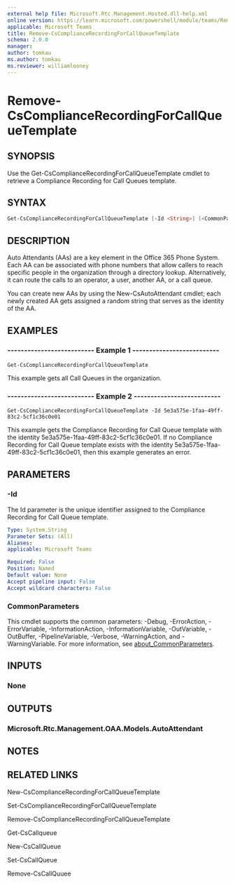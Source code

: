 ```yaml
---
external help file: Microsoft.Rtc.Management.Hosted.dll-help.xml
online version: https://learn.microsoft.com/powershell/module/teams/Remove-CsComplianceRecordingForCallQueueTemplate
applicable: Microsoft Teams
title: Remove-CsComplianceRecordingForCallQueueTemplate
schema: 2.0.0
manager: 
author: tomkau
ms.author: tomkau
ms.reviewer: williamlooney
---
```


# Remove-CsComplianceRecordingForCallQueueTemplate

## SYNOPSIS
Use the Get-CsComplianceRecordingForCallQueueTemplate cmdlet to retrieve a Compliance Recording for Call Queues template.

## SYNTAX

```powershell
Get-CsComplianceRecordingForCallQueueTemplate [-Id <String>] [<CommonParameters>]
```

## DESCRIPTION
Auto Attendants (AAs) are a key element in the Office 365 Phone System.
Each AA can be associated with phone numbers that allow callers to reach specific people in the organization through a directory lookup. Alternatively, it can route the calls to an operator, a user, another AA, or a call queue.

You can create new AAs by using the New-CsAutoAttendant cmdlet; each newly created AA gets assigned a random string that serves as the identity of the AA.

## EXAMPLES

### -------------------------- Example 1 --------------------------
```
Get-CsComplianceRecordingForCallQueueTemplate
```

This example gets all Call Queues in the organization.

### -------------------------- Example 2 --------------------------
```
Get-CsComplianceRecordingForCallQueueTemplate -Id 5e3a575e-1faa-49ff-83c2-5cf1c36c0e01
```

This example gets the Compliance Recording for Call Queue template with the identity 5e3a575e-1faa-49ff-83c2-5cf1c36c0e01. If no Compliance Recording for Call Queue template exists with the identity 5e3a575e-1faa-49ff-83c2-5cf1c36c0e01, then this example generates an error.

## PARAMETERS

### -Id
The Id parameter is the unique identifier assigned to the Compliance Recording for Call Queue template.

```yaml
Type: System.String
Parameter Sets: (All)
Aliases:
applicable: Microsoft Teams

Required: False
Position: Named
Default value: None
Accept pipeline input: False
Accept wildcard characters: False
```

### CommonParameters
This cmdlet supports the common parameters: -Debug, -ErrorAction, -ErrorVariable, -InformationAction, -InformationVariable, -OutVariable, -OutBuffer, -PipelineVariable, -Verbose, -WarningAction, and -WarningVariable. For more information, see [about_CommonParameters](https://go.microsoft.com/fwlink/?LinkID=113216).

## INPUTS

### None

## OUTPUTS

### Microsoft.Rtc.Management.OAA.Models.AutoAttendant

## NOTES

## RELATED LINKS

New-CsComplianceRecordingForCallQueueTemplate

Set-CsComplianceRecordingForCallQueueTemplate

Remove-CsComplianceRecordingForCallQueueTemplate

Get-CsCallqueue

New-CsCallQueue

Set-CsCallQueue

Remove-CsCallQuuee

